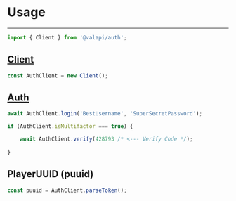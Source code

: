 # Usage

-----------

```typescript
import { Client } from '@valapi/auth';
```

## [Client](./Client.md#client)

```typescript
const AuthClient = new Client();
```

## [Auth](./Auth.md#basic-authentication)

```typescript
await AuthClient.login('BestUsername', 'SuperSecretPassword');
```

```typescript
if (AuthClient.isMultifactor === true) {

    await AuthClient.verify(428793 /* <--- Verify Code */);
    
}
```

## PlayerUUID (puuid)

```typescript
const puuid = AuthClient.parseToken();
```